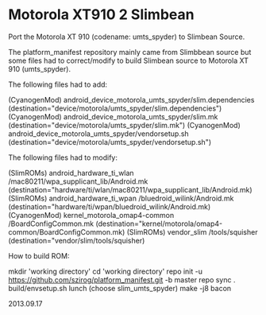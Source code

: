 Motorola XT910 2 Slimbean
=========================

Port the Motorola XT 910 (codename: umts_spyder) to Slimbean Source.

The platform_manifest repository mainly came from Slimbbean source but some files had to correct/modify to build Slimbean source to Motorola XT 910 (umts_spyder).

The following files had to add:

 (CyanogenMod) android_device_motorola_umts_spyder/slim.dependencies (destination="device/motorola/umts_spyder/slim.dependencies")
 (CyanogenMod) android_device_motorola_umts_spyder/slim.mk (destination="device/motorola/umts_spyder/slim.mk")
 (CyanogenMod) android_device_motorola_umts_spyder/vendorsetup.sh (destination="device/motorola/umts_spyder/vendorsetup.sh")

The following files had to modify:   

 (SlimROMs) android_hardware_ti_wlan /mac80211/wpa_supplicant_lib/Android.mk (destination="hardware/ti/wlan/mac80211/wpa_supplicant_lib/Android.mk)
 (SlimROMs) android_hardware_ti_wpan /bluedroid_wilink/Android.mk (destination="hardware/ti/wpan/bluedroid_wilink/Android.mk)
 (CyanogenMod) kernel_motorola_omap4-common /BoardConfigCommon.mk (destination="kernel/motorola/omap4-common/BoardConfigCommon.mk)
 (SlimROMs) vendor_slim /tools/squisher (destination="vendor/slim/tools/squisher)

How to build ROM:

mkdir 'working directory'
cd 'working directory'
repo init -u https://github.com/szirog/platform_manifest.git -b master
repo sync
. build/envsetup.sh
lunch
(choose slim_umts_spyder)
make -j8 bacon

2013.09.17


